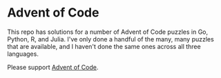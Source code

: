 # Advent of Code

This repo has solutions for a number of Advent of Code puzzles in Go, Python, R, and Julia. I've only done a handful of the many, many puzzles that are available, and I haven't done the same ones across all three languages.

Please support [Advent of Code](https://adventofcode.com).
